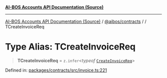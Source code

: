 [**AI-BOS Accounts API Documentation (Source)**](../../../README.md)

***

[AI-BOS Accounts API Documentation (Source)](../../../README.md) / [@aibos/contracts](../README.md) / [](../README.md) / TCreateInvoiceReq

# Type Alias: TCreateInvoiceReq

> **TCreateInvoiceReq** = `z.infer`\<*typeof* [`CreateInvoiceReq`](../variables/CreateInvoiceReq.md)\>

Defined in: [packages/contracts/src/invoice.ts:221](https://github.com/pohlai88/accounts/blob/48103fb36d28b2b9bfb33472b6de2f719773cde9/packages/contracts/src/invoice.ts#L221)
